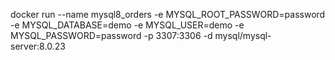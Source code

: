 docker run --name mysql8_orders -e MYSQL_ROOT_PASSWORD=password -e MYSQL_DATABASE=demo -e MYSQL_USER=demo -e MYSQL_PASSWORD=password -p 3307:3306 -d mysql/mysql-server:8.0.23
